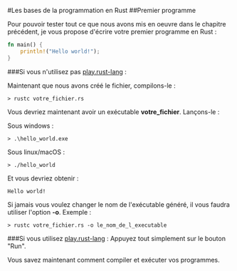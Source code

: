 #Les bases de la programmation en Rust
##Premier programme

Pour pouvoir tester tout ce que nous avons mis en oeuvre dans le chapitre précédent, je vous propose d'écrire votre premier programme en Rust :

```Rust
fn main() {
    println!("Hello world!");
}
```

###Si vous n'utilisez pas [play.rust-lang](https://play.rust-lang.org) :

Maintenant que nous avons créé le fichier, compilons-le :

```Shell
> rustc votre_fichier.rs
```

Vous devriez maintenant avoir un exécutable __votre_fichier__. Lançons-le :

Sous windows :

```Shell
> .\hello_world.exe
```

Sous linux/macOS :

```Shell
> ./hello_world
```

Et vous devriez obtenir :

```Shell
Hello world!
```

Si jamais vous voulez changer le nom de l'exécutable généré, il vous faudra utiliser l'option __-o__. Exemple :

```Shell
> rustc votre_fichier.rs -o le_nom_de_l_executable
```

###Si vous utilisez [play.rust-lang](http://www.rust-lang.org) :
Appuyez tout simplement sur le bouton "Run".

Vous savez maintenant comment compiler et exécuter vos programmes.

